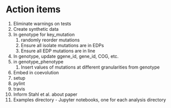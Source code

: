 # Action items
1. Eliminate warnings on tests
1. Create synthetic data
  1. In genotype for key\_mutation
     1. randomly reorder mutations
     1. Ensure all isolate mutations are in EDPs
     1. Ensure all EDP mutations are in line
  1. In genotype, update ggene\_id, gene\_id, COG, etc.
  1. in genotype\_phenotype 
     1. Insert values of mutations at different granularities
        from genotype
1. Embed in coevolution
1. setup
1. pylint
1. travis
1. Inform Stahl et al. about paper
1. Examples directory - Jupyter notebooks, one for each analysis directory

